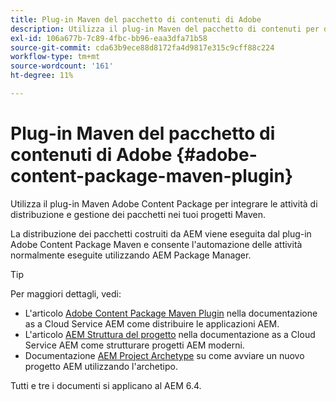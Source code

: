 ```yaml
---
title: Plug-in Maven del pacchetto di contenuti di Adobe
description: Utilizza il plug-in Maven del pacchetto di contenuti per distribuire le applicazioni AEM
exl-id: 106a677b-7c89-4fbc-bb96-eaa3dfa71b58
source-git-commit: cda63b9ece88d8172fa4d9817e315c9cff88c224
workflow-type: tm+mt
source-wordcount: '161'
ht-degree: 11%

---
```


# Plug-in Maven del pacchetto di contenuti di Adobe {#adobe-content-package-maven-plugin}

Utilizza il plug-in Maven Adobe Content Package per integrare le attività di distribuzione e gestione dei pacchetti nei tuoi progetti Maven.

La distribuzione dei pacchetti costruiti da AEM viene eseguita dal plug-in Adobe Content Package Maven e consente l&#39;automazione delle attività normalmente eseguite utilizzando AEM Package Manager.

>[!TIP]
>
>Per maggiori dettagli, vedi:
>
>* L&#39;articolo [Adobe Content Package Maven Plugin](https://experienceleague.adobe.com/docs/experience-manager-cloud-service/implementing/developer-tools/maven-plugin.html#developer-tools) nella documentazione as a Cloud Service AEM come distribuire le applicazioni AEM.
>* L&#39;articolo [AEM Struttura del progetto](https://docs.adobe.com/content/help/it-IT/experience-manager-cloud-service/implementing/developing/aem-project-content-package-structure.html) nella documentazione as a Cloud Service AEM come strutturare progetti AEM moderni.
>* Documentazione [AEM Project Archetype](https://docs.adobe.com/content/help/it/experience-manager-core-components/using/developing/archetype/overview.html) su come avviare un nuovo progetto AEM utilizzando l&#39;archetipo.
>
>Tutti e tre i documenti si applicano al AEM 6.4.

